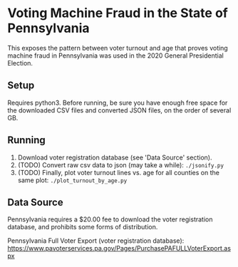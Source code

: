 # Voting Machine Fraud in the State of Pennsylvania

This exposes the pattern between voter turnout and age that proves voting machine fraud in Pennsylvania was used in the 2020 General Presidential Election.

## Setup

Requires python3. Before running, be sure you have enough free space for the downloaded CSV files and converted JSON files, on the order of several GB.

## Running

1. Download voter registration database (see 'Data Source' section).
2. (TODO) Convert raw csv data to json (may take a while): `./jsonify.py`
3. (TODO) Finally, plot voter turnout lines vs. age for all counties on the same plot: `./plot_turnout_by_age.py`

## Data Source

Pennsylvania requires a $20.00 fee to download the voter registration database, and prohibits some forms of distribution.

Pennsylvania Full Voter Export (voter registration database): https://www.pavoterservices.pa.gov/Pages/PurchasePAFULLVoterExport.aspx

